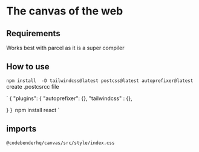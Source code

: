 # The canvas of the web

## Requirements

Works best with parcel as it is a super compiler

## How to use 

`npm install  -D tailwindcss@latest postcss@latest autoprefixer@latest`
create .postcsrcc file 

` {
  "plugins": {
    "autoprefixer": {},
    "tailwindcss" : {},
 
  }
}`
`npm install react  `


## imports

`@codebenderhq/canvas/src/style/index.css`

